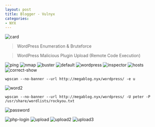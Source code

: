 ```yaml
---
layout: post
title: Blogger - Vulnyx
categories:
- NYX
---
```



![card](https://github.com/user-attachments/assets/bc7c1c0f-ac37-414a-b388-e3562f7dbc12)

> WordPress Enumeration & Bruteforce

> WordPress Malicious Plugin Upload (Remote Code Execution)


![ping](https://github.com/user-attachments/assets/78f7ed04-3991-4c91-b2f9-35a2b57d655a)
![nmap](https://github.com/user-attachments/assets/d633d1e6-1dc6-47b7-b88a-c0b7ffaed474)
![buster](https://github.com/user-attachments/assets/6437da45-ecf0-4bc1-8c66-877e7c7048d4)
![default](https://github.com/user-attachments/assets/a426c8ff-5ff4-4ea0-8b63-990f155d97ce)
![wordpress](https://github.com/user-attachments/assets/616b2ae6-35fe-4ece-a23d-055e519037f8)
![inspector](https://github.com/user-attachments/assets/0c8f1684-a0e7-4ed7-865f-3040237a7309)
![hosts](https://github.com/user-attachments/assets/999e312b-8d80-4446-8664-87eff50ee1aa)
![correct-show](https://github.com/user-attachments/assets/622a4996-872b-4ef3-8f6e-060136ae2721)

~~~~~
wpscan --no-banner --url http://megablog.nyx/wordpress/ -e u
~~~~~
![word2](https://github.com/user-attachments/assets/ea4b84a9-3102-4ba4-957b-eb20eb3cb1bb)

~~~~~
wpscan --no-banner --url http://megablog.nyx/wordpress/ -U peter -P /usr/share/wordlists/rockyou.txt
~~~~~
![password](https://github.com/user-attachments/assets/959298e4-3ab8-4061-b028-c17c35a994d4)

![php-login](https://github.com/user-attachments/assets/acc6d7cc-4558-4b2a-842e-cea064f6e070)
![upload](https://github.com/user-attachments/assets/ef58317d-1d24-429f-80c9-ca7b690d263f)
![upload2](https://github.com/user-attachments/assets/ce01f16b-b9e9-4adf-bb74-a42cad6d55f2)
![upload3](https://github.com/user-attachments/assets/3e8454e3-c762-4850-8ea5-78e582840f41)

